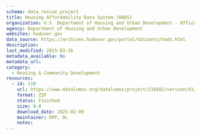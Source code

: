 ```yaml
---
schema: data_rescue_project 
title: Housing Affordability Data System (HADS)
organization: U.S. Department of Housing and Urban Development - Office of Policy Development and Research
agency: Department of Housing and Urban Development
websites: huduser.gov
data_source: https://archives.huduser.gov/portal/datasets/hads.html
description: 
last_modified: 2025-03-26
metadata_available: No
metadata_url: 
category:
  - Housing & Community Development 
resources:
  - id: 110
    url: https://www.datalumos.org/datalumos/project/218582/version/V1/view
    format: ZIP
    status: Finished
    size: 0.0
    download_date: 2025-02-09
    maintainer: DRP, DL
    notes: 
---
```

